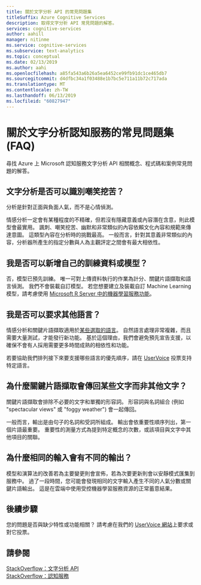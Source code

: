 ```yaml
---
title: 關於文字分析 API 的常見問題集
titleSuffix: Azure Cognitive Services
description: 取得文字分析 API 常見問題的解答。
services: cognitive-services
author: aahill
manager: nitinme
ms.service: cognitive-services
ms.subservice: text-analytics
ms.topic: conceptual
ms.date: 02/13/2019
ms.author: aahi
ms.openlocfilehash: a85fa543a6b26a5ea6452ce99fb91dc1ce465db7
ms.sourcegitcommit: d4dfbc34a1f03488e1b7bc5e711a11b72c717ada
ms.translationtype: MT
ms.contentlocale: zh-TW
ms.lasthandoff: 06/13/2019
ms.locfileid: "60827947"
---
```

# <a name="frequently-asked-questions-faq-about-the-text-analytics-cognitive-service"></a>關於文字分析認知服務的常見問題集 (FAQ)

 尋找 Azure 上 Microsoft 認知服務文字分析 API 相關概念、程式碼和案例常見問題的解答。

## <a name="can-text-analytics-identify-sarcasm"></a>文字分析是否可以識別嘲笑挖苦？

分析是針對正面與負面人氣，而不是心情偵測。

情感分析一定會有某種程度的不精確，但若沒有隱藏意義或內容潛在含意，則此模型會最實用。 諷刺、嘲笑挖苦、幽默和非常類似的內容依賴文化內容和規範來傳達意圖。 這類型內容在分析時的挑戰最高。 一般而言，針對其意義非常類似的內容，分析器所產生的指定分數與人為主觀評定之間會有最大相依性。

## <a name="can-i-add-my-own-training-data-or-models"></a>我是否可以新增自己的訓練資料或模型？

否，模型已預先訓練。 唯一可對上傳資料執行的作業為計分、關鍵片語擷取和語言偵測。 我們不會裝載自訂模型。 若您想要建立及裝載自訂 Machine Learning 模型，請考慮使用 [Microsoft R Server 中的機器學習服務功能](https://docs.microsoft.com/r-server/r/concept-what-is-the-microsoftml-package)。

## <a name="can-i-request-additional-languages"></a>我是否可以要求其他語言？

情感分析和關鍵片語擷取適用於[某些選取的語言](text-analytics-supported-languages.md)。 自然語言處理非常複雜，而且需要大量測試，才能發行新功能。 基於這個理由，我們會避免預先宣告支援，以確保不會有人採用需要更多時間成熟的相依性和功能。 

若要協助我們排列接下來要支援哪些語言的優先順序，請在 [UserVoice](https://cognitive.uservoice.com/forums/555922-text-analytics) 投票支持特定語言。 

## <a name="why-does-key-phrase-extraction-return-some-words-but-not-others"></a>為什麼關鍵片語擷取會傳回某些文字而非其他文字？

關鍵片語擷取會排除不必要的文字和單獨的形容詞。 形容詞與名詞組合 (例如 "spectacular views" 或 "foggy weather") 會一起傳回。

一般而言，輸出是由句子的名詞和受詞所組成。 輸出會依重要性順序列出，第一個片語最重要。 重要性的測量方式為提到特定概念的次數，或該項目與文字中其他項目的關聯。

## <a name="why-does-output-vary-given-identical-inputs"></a>為什麼相同的輸入會有不同的輸出？

模型和演算法的改善若為主要變更則會宣佈，若為次要更新則會以安靜模式匯集到服務中。 過了一段時間，您可能會發現相同的文字輸入產生不同的人氣分數或關鍵片語輸出。 這是在雲端中使用受控機器學習服務資源的正常蓄意結果。

## <a name="next-steps"></a>後續步驟

您的問題是否與缺少特性或功能相關？ 請考慮在我們的 [UserVoice 網站](https://cognitive.uservoice.com/forums/555922-text-analytics)上要求或對它投票。

## <a name="see-also"></a>請參閱

 [StackOverflow：文字分析 API](https://stackoverflow.com/questions/tagged/text-analytics-api)   
 [StackOverflow：認知服務](https://stackoverflow.com/questions/tagged/microsoft-cognitive)
